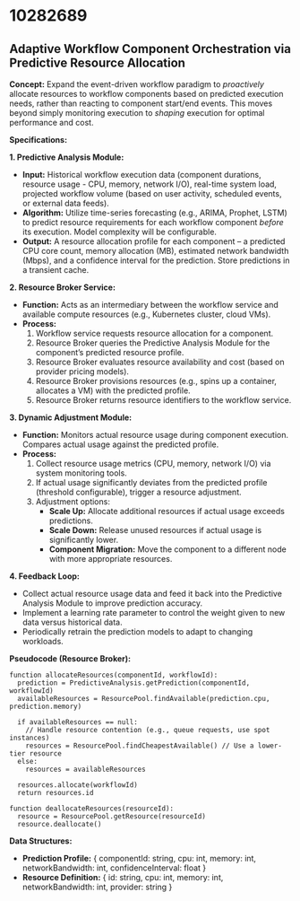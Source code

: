 # 10282689

## Adaptive Workflow Component Orchestration via Predictive Resource Allocation

**Concept:** Expand the event-driven workflow paradigm to *proactively* allocate resources to workflow components based on predicted execution needs, rather than reacting to component start/end events. This moves beyond simply monitoring execution to *shaping* execution for optimal performance and cost.

**Specifications:**

**1. Predictive Analysis Module:**

*   **Input:** Historical workflow execution data (component durations, resource usage - CPU, memory, network I/O), real-time system load, projected workflow volume (based on user activity, scheduled events, or external data feeds).
*   **Algorithm:** Utilize time-series forecasting (e.g., ARIMA, Prophet, LSTM) to predict resource requirements for each workflow component *before* its execution.  Model complexity will be configurable.
*   **Output:**  A resource allocation profile for each component – a predicted CPU core count, memory allocation (MB), estimated network bandwidth (Mbps), and a confidence interval for the prediction. Store predictions in a transient cache.

**2. Resource Broker Service:**

*   **Function:**  Acts as an intermediary between the workflow service and available compute resources (e.g., Kubernetes cluster, cloud VMs).
*   **Process:**
    1.  Workflow service requests resource allocation for a component.
    2.  Resource Broker queries the Predictive Analysis Module for the component’s predicted resource profile.
    3.  Resource Broker evaluates resource availability and cost (based on provider pricing models).
    4.  Resource Broker provisions resources (e.g., spins up a container, allocates a VM) with the predicted profile.
    5.  Resource Broker returns resource identifiers to the workflow service.

**3. Dynamic Adjustment Module:**

*   **Function:** Monitors actual resource usage during component execution.  Compares actual usage against the predicted profile.
*   **Process:**
    1.  Collect resource usage metrics (CPU, memory, network I/O) via system monitoring tools.
    2.  If actual usage significantly deviates from the predicted profile (threshold configurable), trigger a resource adjustment.
    3.  Adjustment options:
        *   **Scale Up:** Allocate additional resources if actual usage exceeds predictions.
        *   **Scale Down:**  Release unused resources if actual usage is significantly lower.
        *   **Component Migration:**  Move the component to a different node with more appropriate resources.

**4. Feedback Loop:**

*   Collect actual resource usage data and feed it back into the Predictive Analysis Module to improve prediction accuracy.
*   Implement a learning rate parameter to control the weight given to new data versus historical data.
*   Periodically retrain the prediction models to adapt to changing workloads.

**Pseudocode (Resource Broker):**

```
function allocateResources(componentId, workflowId):
  prediction = PredictiveAnalysis.getPrediction(componentId, workflowId)
  availableResources = ResourcePool.findAvailable(prediction.cpu, prediction.memory)

  if availableResources == null:
    // Handle resource contention (e.g., queue requests, use spot instances)
    resources = ResourcePool.findCheapestAvailable() // Use a lower-tier resource
  else:
    resources = availableResources

  resources.allocate(workflowId)
  return resources.id

function deallocateResources(resourceId):
  resource = ResourcePool.getResource(resourceId)
  resource.deallocate()
```

**Data Structures:**

*   **Prediction Profile:**  { componentId: string, cpu: int, memory: int, networkBandwidth: int, confidenceInterval: float }
*   **Resource Definition:** { id: string, cpu: int, memory: int, networkBandwidth: int, provider: string }